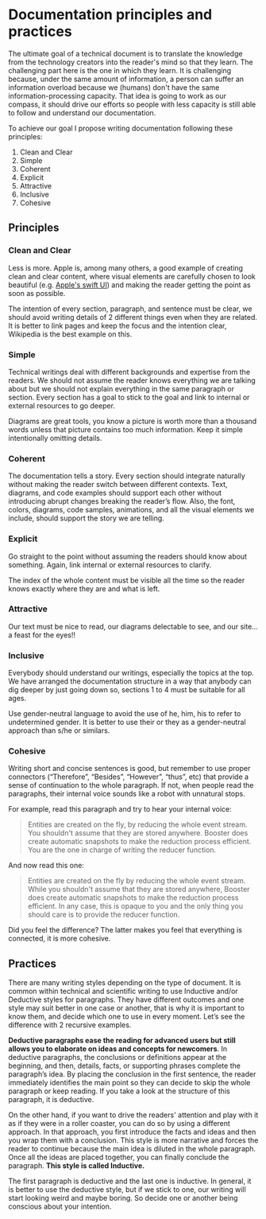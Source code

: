 # Documentation principles and practices

The ultimate goal of a technical document is to translate the knowledge from the technology creators into the reader's mind so that they learn. The challenging 
part here is the one in which they learn. It is challenging because, under the same amount of information, a person can suffer an information overload because 
we (humans) don't have the same information-processing capacity. That idea is going to work as our compass, it should drive our efforts so people with less 
capacity is still able to follow and understand our documentation.

To achieve our goal I propose writing documentation following these principles:

1. Clean and Clear
2. Simple
3. Coherent
4. Explicit
5. Attractive
6. Inclusive
7. Cohesive

## Principles

### Clean and Clear

Less is more. Apple is, among many others, a good example of creating clean and clear content, where visual elements are carefully chosen to look beautiful
(e.g. [Apple's swift UI](https://developer.apple.com/tutorials/swiftui)) and making the reader getting the point as soon as possible.

The intention of every section, paragraph, and sentence must be clear, we should avoid writing details of 2 different things even when they are related. 
It is better to link pages and keep the focus and the intention clear, Wikipedia is the best example on this.

### Simple

Technical writings deal with different backgrounds and expertise from the readers. We should not assume the reader knows everything we are talking about 
but we should not explain everything in the same paragraph or section. Every section has a goal to stick to the goal and link to internal or external resources 
to go deeper.

Diagrams are great tools, you know a picture is worth more than a thousand words unless that picture contains too much information. 
Keep it simple intentionally omitting details.

### Coherent

The documentation tells a story. Every section should integrate naturally without making the reader switch between different contexts. Text, diagrams, 
and code examples should support each other without introducing abrupt changes breaking the reader’s flow. Also, the font, colors, diagrams, code samples,
animations, and all the visual elements we include, should support the story we are telling.

### Explicit

Go straight to the point without assuming the readers should know about something. Again, link internal or external resources to clarify.

The index of the whole content must be visible all the time so the reader knows exactly where they are and what is left.

### Attractive

Our text must be nice to read, our diagrams delectable to see, and our site… a feast for the eyes!!

### Inclusive

Everybody should understand our writings, especially the topics at the top. We have arranged the documentation structure in a way that anybody can dig 
deeper by just going down so, sections 1 to 4 must be suitable for all ages. 

Use gender-neutral language to avoid the use of he, him, his to refer to undetermined gender. It is better to use their or they as a gender-neutral 
approach than s/he or similars.

### Cohesive

Writing short and concise sentences is good, but remember to use proper connectors (“Therefore”, “Besides”, “However”, “thus”, etc) that provide a 
sense of continuation to the whole paragraph. If not, when people read the paragraphs, their internal voice sounds like a robot with unnatural stops. 

For example, read this paragraph and try to hear your internal voice:

> Entities are created on the fly, by reducing the whole event stream. You shouldn't assume that they are stored anywhere.  Booster does create 
> automatic snapshots to make the reduction process efficient. You are the one in charge of writing the reducer function.

And now read this one:

> Entities are created on the fly by reducing the whole event stream. While you shouldn't assume that they are stored anywhere,  Booster does create automatic
> snapshots to make the reduction process efficient. In any case, this is opaque to you and the only thing you should care is to provide the reducer function.

Did you feel the difference? The latter makes you feel that everything is connected, it is more cohesive.

## Practices

There are many writing styles depending on the type of document. It is common within technical and scientific writing to use Inductive and/or Deductive styles 
for paragraphs. They have different outcomes and one style may suit better in one case or another, that is why it is important to know them, and decide which
one to use in every moment. Let’s see the difference with 2 recursive examples.

**Deductive paragraphs ease the reading for advanced users but still allows you to elaborate on ideas and concepts for newcomers**. In deductive paragraphs, 
the conclusions or definitions appear at the beginning, and then, details, facts, or supporting phrases complete the paragraph’s idea. By placing the 
conclusion in the first sentence, the reader immediately identifies the main point so they can decide to skip the whole paragraph or keep reading. 
If you take a look at the structure of this paragraph, it is deductive.

On the other hand, if you want to drive the readers' attention and play with it as if they were in a roller coaster, you can do so by using a different approach. 
In that approach, you first introduce the facts and ideas and then you wrap them with a conclusion. This style is more narrative and forces the reader to 
continue because the main idea is diluted in the whole paragraph. Once all the ideas are placed together, you can finally conclude the paragraph. **This style is 
called Inductive.**

The first paragraph is deductive and the last one is inductive. In general, it is better to use the deductive style, but if we stick to one, our writing will start looking weird and maybe boring. 
So decide one or another being conscious about your intention.
